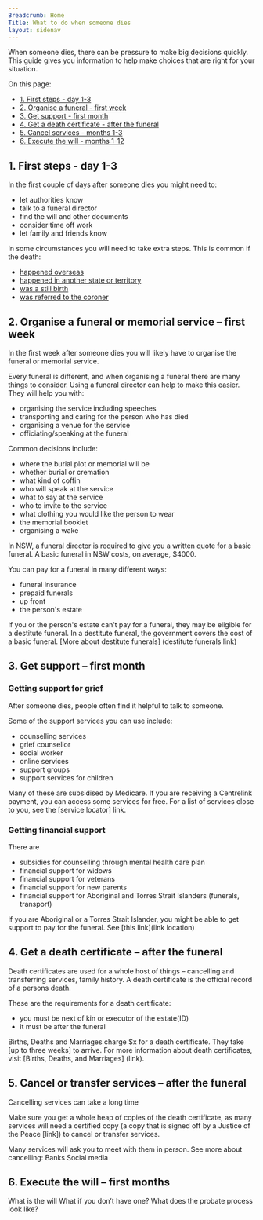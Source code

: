 ```yaml
---
Breadcrumb: Home
Title: What to do when someone dies
layout: sidenav
---
```

<!--- (Draft service on a page – 4/3/2019 – CB)
---> 

When someone dies, there can be pressure to make big decisions quickly. This guide gives you information to help make choices that are right for your situation.

On this page: 
- [1. First steps - day 1-3](#1.)
- [2. Organise a funeral - first week](#2.)
- [3. Get support - first month](#3.)
- [4. Get a death certificate - after the funeral](#4.)
- [5. Cancel services - months 1-3](#5.)
- [6. Execute the will - months 1-12](#6.)

## 1. First steps - day 1-3 

In the first couple of days after someone dies you might need to: 
- let authorities know 
- talk to a funeral director 
- find the will and other documents 
- consider time off work 
- let family and friends know

In some circumstances you will need to take extra steps. This is common if the death:  
- [happened overseas](link) 
- [happened in another state or territory](link) 
- [was a still birth](link) 
- [was referred to the coroner](link) 

 
## 2. Organise a funeral or memorial service – first week 

In the first week after someone dies you will likely have to organise the funeral or memorial service. 

Every funeral is different, and when organising a funeral there are many things to consider. Using a funeral director can help to make this easier. They will help you with:
- organising the service including speeches 
- transporting and caring for the person who has died
- organising a venue for the service 
- officiating/speaking at the funeral 

Common decisions include: 
- where the burial plot or memorial will be
- whether burial or cremation 
- what kind of coffin 
- who will speak at the service 
- what to say at the service
- who to invite to the service 
- what clothing you would like the person to wear 
- the memorial booklet 
- organising a wake 

In NSW, a funeral director is required to give you a written quote for a basic funeral. A basic funeral in NSW costs, on average, $4000. 

You can pay for a funeral in many different ways:
- funeral insurance
- prepaid funerals
- up front
- the person's estate

If you or the person's estate can’t pay for a funeral, they may be eligible for a  destitute funeral. In a destitute funeral, the government covers the cost of a basic funeral. [More about destitute funerals] (destitute funerals link)  

## 3. Get support – first month 

### Getting support for grief 

After someone dies, people often find it helpful to talk to someone. 

Some of the support services you can use include: 
* counselling services
* grief counsellor
* social worker
* online services
* support groups
* support services for children

Many of these are subsidised by Medicare. If you are receiving a Centrelink payment, you can access some services for free. 
For a list of services close to you, see the [service locator] link. 

### Getting financial support 
There are 
- subsidies for counselling through mental health care plan 
- financial support for widows 
- financial support for veterans 
- financial support for new parents 
- financial support for Aboriginal and Torres Strait Islanders  (funerals, transport)

If you are Aboriginal or a Torres Strait Islander, you might be able to get support to pay for the funeral. See [this link](link location)

## 4. Get a death certificate – after the funeral
Death certificates are used for a whole host of things – cancelling and transferring services, family history. A death certificate is the official record of a persons death. 

These are the requirements for a death certificate: 
- you must be next of kin or executor of the estate(ID) 
- it must be after the funeral 

Births, Deaths and Marriages charge $x for a death certificate. They take [up to three weeks] to arrive. For more information about death certificates, visit [Births, Deaths, and Marriages] (link). 

## 5. Cancel or transfer services – after the funeral

Cancelling services can take a long time

Make sure you get a whole heap of copies of the death certificate, as many services will need a certified copy (a copy that is signed off by a Justice of the Peace [link]) to cancel or transfer services. 

Many services will ask you to meet with them in person. 
See more about cancelling:
Banks
Social media 

## 6. Execute the will – first months 
What is the will
What if you don’t have one?
What does the probate process look like? 

